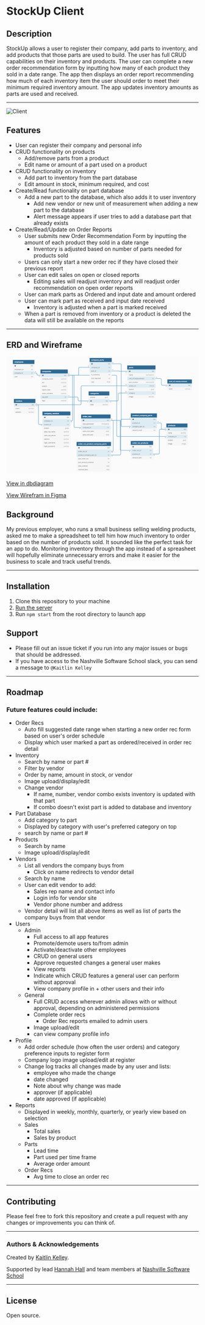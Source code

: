 # StockUp Client

## Description

StockUp allows a user to register their company, add parts to inventory, and add products that those parts are used to build. The user has full CRUD capabilities on their inventory and products. The user can complete a new order recommendation form by inputting how many of each product they sold in a date range. The app then displays an order report recommending how much of each inventory item the user should order to meet their minimum required inventory amount. The app updates inventory amounts as parts are used and received.

---
![Client](https://img.shields.io/badge/Client%20Side-HTML%2C%20CSS%2C%20React%2C%20React--Bootstrap-blue)

## Features
* User can register their company and personal info
* CRUD functionality on products
    * Add/remove parts from a product
    * Edit name or amount of a part used on a product
* CRUD functionality on inventory
    * Add part to inventory from the part database
    * Edit amount in stock, minimum required, and cost
* Create/Read functionality on part database
    * Add a new part to the database, which also adds it to user inventory
        * Add new vendor or new unit of measurement when adding a new part to the database
        * Alert message appears if user tries to add a database part that already exists
* Create/Read/Update on Order Reports
    * User submits new Order Recommendation Form by inputting the amount of each product they sold in a date range
        * Inventory is adjusted based on number of parts needed for products sold
    * Users can only start a new order rec if they have closed their previous report
    * User can edit sales on open or closed reports
        * Editing sales will readjust inventory and will readjust order recommendation on open order reports
    * User can mark parts as Ordered and input date and amount ordered
    * User can mark part as received and input date received
        * Inventory is adjusted when a part is marked received
    * When a part is removed from inventory or a product is deleted the data will still be available on the reports

---

## ERD and Wireframe

![StockUp ERD](./images/StockUpERD.png)

[View in dbdiagram](https://dbdiagram.io/d/60d1fd81dd6a5971481a4678)

[View Wirefram in Figma](https://www.figma.com/file/FiMs3Xa8e991LFxPXs3dbb/Stock-Up-(mobile)?node-id=0%3A1&viewport=711%2C330%2C0.12415296584367752)

## Background

My previous employer, who runs a small business selling welding products, asked me to make a spreadsheet to tell him how much inventory to order based on the number of products sold. It sounded like the perfect task for an app to do. Monitoring inventory through the app instead of a spreasheet will hopefully eliminate unnecessary errors and make it easier for the business to scale and track useful trends.  

---

## Installation

1. Clone this repository to your machine
3. [Run the server](https://github.com/KaitlinJKelley/stock-up-server)
3. Run `npm start` from the root directory to launch app

## Support

* Please fill out an issue ticket if you run into any major issues or bugs that should be addressed.
* If you have access to the Nashville Software School slack, you can send a message to `@Kaitlin Kelley`

---
## Roadmap

### Future features could include:

* Order Recs
    * Auto fill suggested date range when starting a new order rec form based on user's order schedule 
    * Display which user marked a part as ordered/received in order rec detail
* Inventory
    * Search by name or part # 
    * Filter by vendor 
    * Order by name, amount in stock, or vendor 
    * Image upload/display/edit
    * Change vendor
        * If name, number, vendor combo exists inventory is updated with that part
        * If combo doesn't exist part is added to database and inventory
* Part Database
    * Add category to part 
    * Displayed by category with user's preferred category on top
    * search by name or part #
* Products
    * Search by name
    * Image upload/display/edit
* Vendors
    * List all vendors the company buys from
        * Click on name redirects to vendor detail
    * Search by name
    * User can edit vendor to add:
        * Sales rep name and contact info
        * Login info for vendor site
        * Vendor phone number and address
    * Vendor detail will list all above items as well as list of parts the company buys from that vendor
* Users
    * Admin
        * Full access to all app features 
        * Promote/demote users to/from admin
        * Activate/deactivate other employees 
        * CRUD on general users
        * Approve requested changes a general user makes
        * View reports
        * Indicate which CRUD features a general user can perform without approval
        * View company profile in + other users and their info
    * General 
        * Full CRUD access wherever admin allows with or without approval, depending on administered permissions 
        * Complete order recs
            * Order Rec reports emailed to admin users
        * Image upload/edit 
        * can view company profile info
* Profile 
    * Add order schedule (how often the user orders) and category preference inputs to register form 
    * Company logo image upload/edit at register 
    * Change log tracks all changes made by any user and lists:
        * employee who made the change
        * date changed
        * Note about why change was made
        * approver (if applicable)
        * date approved (if applicable)
* Reports  
    * Displayed in weekly, monthly, quarterly, or yearly view based on selection 
    * Sales
        * Total sales
        * Sales by product
    * Parts
        * Lead time
        * Part used per time frame
        * Average order amount
    * Order Recs
        * Avg time to close an order rec

---
## Contributing

Please feel free to fork this repository and create a pull request with any changes or improvements you can think of. 

---
### Authors & Acknowledgements

Created by [Kaitlin Kelley](https://github.com/kjk1325).

Supported by lead [Hannah Hall](https://github.com/hannahhall) and team members at [Nashville Software School](https://nashvillesoftwareschool.com)

---

## License

Open source.